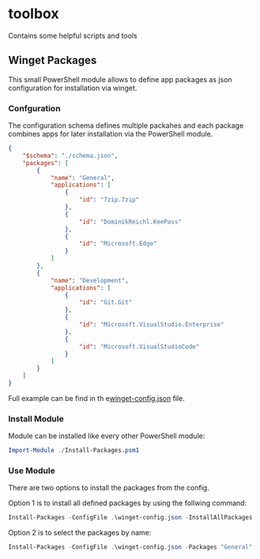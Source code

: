 # toolbox
Contains some helpful scripts and tools

## Winget Packages
This small PowerShell module allows to define app packages as json configuration for installation via winget.

### Confguration
The configuration schema defines multiple packahes and each package combines apps for later installation via the PowerShell module.

``` JSON
{
    "$schema": "./schema.json",
    "packages": [
        {
            "name": "General",
            "applications": [
                {
                    "id": "7zip.7zip"
                },
                {
                    "id": "DominikReichl.KeePass"
                },
                {
                    "id": "Microsoft.Edge"
                }
            ]
        },
        {
            "name": "Development",
            "applications": [
                {
                    "id": "Git.Git"
                },
                {
                    "id": "Microsoft.VisualStudio.Enterprise"
                },
                {
                    "id": "Microsoft.VisualStudioCode"
                }
            ]
        }
    ]
}
```
Full example can be find in th e[winget-config.json](./src/package-manager/winget/winget-config.json) file.

### Install Module
Module can be installed like every other PowerShell module:
``` PowerShell
Import-Module ./Install-Packages.psm1
```

### Use Module

There are two options to install the packages from the config.

Option 1 is to install all defined packages by using the follwing command:
``` PowerShell
Install-Packages -ConfigFile .\winget-config.json -InstallAllPackages
```

Option 2 is to select the packages by name:
``` PowerShell
Install-Packages -ConfigFile .\winget-config.json -Packages "General"
```
